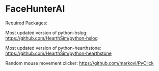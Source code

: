 # FaceHunterAI

Required Packages:

Most updated version of python-hslog: https://github.com/HearthSim/python-hslog

Most updated version of python-hearthstone: https://github.com/HearthSim/python-hearthstone

Random mouse movement clicker: https://github.com/markovi/PyClick

